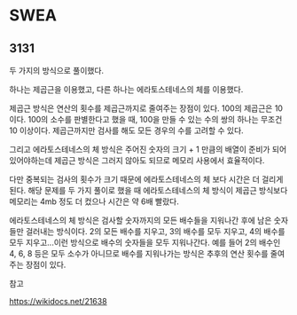 # SWEA

## 3131

두 가지의 방식으로 풀이했다.

하나는 제곱근을 이용했고, 다른 하나는 에라토스테네스의 체를 이용했다.

제곱근 방식은 연산의 횟수를 제곱근까지로 줄여주는 장점이 있다. 100의 제곱근은 10이다. 100의 소수를 판별한다고 했을 때, 100을 만들 수 있는 수의 쌍의 하나는 무조건 10 이상이다. 제곱근까지만 검사를 해도 모든 경우의 수를 고려할 수 있다.

그리고 에라토스테네스의 체 방식은 주어진 숫자의 크기 + 1 만큼의 배열이 준비가 되어 있어야하는데 제곱근 방식은 그러지 않아도 되므로 메모리 사용에서 효율적이다.

다만 중복되는 검사의 횟수가 크기 때문에 에라토스테네스의 체 보다 시간은 더 걸리게 된다. 해당 문제를 두 가지 풀이로 했을 때 에라토스테네스의 체 방식이 제곱근 방식보다 메모리는 4mb 정도 더 컸으나 시간은 약 6배 빨랐다.

에라토스테네스의 체 방식은 검사할 숫자까지의 모든 배수들을 지워나간 후에 남은 숫자들만 걸러내는 방식이다. 2의 모든 배수를 지우고, 3의 배수를 모두 지우고, 4의 배수를 모두 지우고...이런 방식으로 배수의 숫자들을 모두 지워나간다. 예를 들어 2의 배수인 4, 6, 8 등은 모두 소수가 아니므로 배수를 지워나가는 방식은 추후의 연산 횟수를 줄여주는 장점이 있다.



참고

https://wikidocs.net/21638